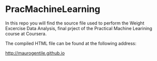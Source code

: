 PracMachineLearning
===================

In this repo you will find the source file used to perform the Weight Excercise Data Analysis, final prject of the Practical Machine Learining course at Coursera.



The compiled HTML file can be found at the following address:

http://maurogentile.github.io
